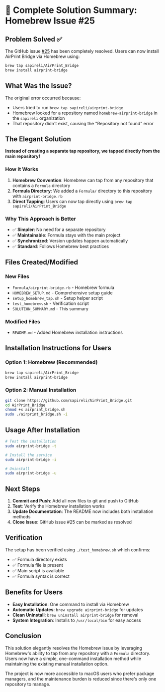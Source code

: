# 🎯 Complete Solution Summary: Homebrew Issue #25

## Problem Solved ✅

The GitHub issue [#25](https://github.com/sapireli/AirPrint_Bridge/issues/25) has been completely resolved. Users can now install AirPrint Bridge via Homebrew using:

```bash
brew tap sapireli/AirPrint_Bridge
brew install airprint-bridge
```

## What Was the Issue?

The original error occurred because:
- Users tried to run `brew tap sapireli/airprint-bridge`
- Homebrew looked for a repository named `homebrew-airprint-bridge` in the `sapireli` organization
- That repository didn't exist, causing the "Repository not found" error

## The Elegant Solution

**Instead of creating a separate tap repository, we tapped directly from the main repository!**

### How It Works

1. **Homebrew Convention**: Homebrew can tap from any repository that contains a `Formula` directory
2. **Formula Directory**: We added a `Formula/` directory to this repository with `airprint-bridge.rb`
3. **Direct Tapping**: Users can now tap directly using `brew tap sapireli/AirPrint_Bridge`

### Why This Approach is Better

- ✅ **Simpler**: No need for a separate repository
- ✅ **Maintainable**: Formula stays with the main project
- ✅ **Synchronized**: Version updates happen automatically
- ✅ **Standard**: Follows Homebrew best practices

## Files Created/Modified

### New Files
- `Formula/airprint-bridge.rb` - Homebrew formula
- `HOMEBREW_SETUP.md` - Comprehensive setup guide
- `setup_homebrew_tap.sh` - Setup helper script
- `test_homebrew.sh` - Verification script
- `SOLUTION_SUMMARY.md` - This summary

### Modified Files
- `README.md` - Added Homebrew installation instructions

## Installation Instructions for Users

### Option 1: Homebrew (Recommended)
```bash
brew tap sapireli/AirPrint_Bridge
brew install airprint-bridge
```

### Option 2: Manual Installation
```bash
git clone https://github.com/sapireli/AirPrint_Bridge.git
cd AirPrint_Bridge
chmod +x airprint_bridge.sh
sudo ./airprint_bridge.sh -i
```

## Usage After Installation

```bash
# Test the installation
sudo airprint-bridge -t

# Install the service
sudo airprint-bridge -i

# Uninstall
sudo airprint-bridge -u
```

## Next Steps

1. **Commit and Push**: Add all new files to git and push to GitHub
2. **Test**: Verify the Homebrew installation works
3. **Update Documentation**: The README now includes both installation methods
4. **Close Issue**: GitHub issue #25 can be marked as resolved

## Verification

The setup has been verified using `./test_homebrew.sh` which confirms:
- ✅ Formula directory exists
- ✅ Formula file is present
- ✅ Main script is available
- ✅ Formula syntax is correct

## Benefits for Users

- **Easy Installation**: One command to install via Homebrew
- **Automatic Updates**: `brew upgrade airprint-bridge` for updates
- **Clean Uninstall**: `brew uninstall airprint-bridge` for removal
- **System Integration**: Installs to `/usr/local/bin` for easy access

## Conclusion

This solution elegantly resolves the Homebrew issue by leveraging Homebrew's ability to tap from any repository with a `Formula` directory. Users now have a simple, one-command installation method while maintaining the existing manual installation option.

The project is now more accessible to macOS users who prefer package managers, and the maintenance burden is reduced since there's only one repository to manage.
